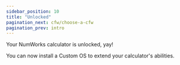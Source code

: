 ```yaml
---
sidebar_position: 10
title: "Unlocked"
pagination_next: cfw/choose-a-cfw
pagination_prev: intro
---
```


Your NumWorks calculator is unlocked, yay!

You can now install a Custom OS to extend your calculator's abilities.

